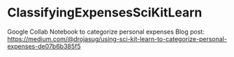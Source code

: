 # ClassifyingExpensesSciKitLearn
Google Collab Notebook to categorize personal expenses
Blog post: https://medium.com/@drojasug/using-sci-kit-learn-to-categorize-personal-expenses-de07b6b385f5
